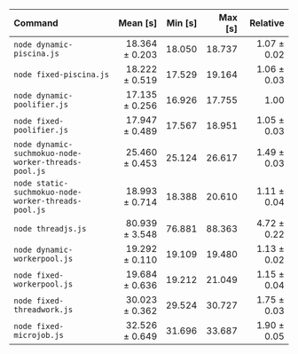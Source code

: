 | Command | Mean [s] | Min [s] | Max [s] | Relative |
|:---|---:|---:|---:|---:|
| `node dynamic-piscina.js` | 18.364 ± 0.203 | 18.050 | 18.737 | 1.07 ± 0.02 |
| `node fixed-piscina.js` | 18.222 ± 0.519 | 17.529 | 19.164 | 1.06 ± 0.03 |
| `node dynamic-poolifier.js` | 17.135 ± 0.256 | 16.926 | 17.755 | 1.00 |
| `node fixed-poolifier.js` | 17.947 ± 0.489 | 17.567 | 18.951 | 1.05 ± 0.03 |
| `node dynamic-suchmokuo-node-worker-threads-pool.js` | 25.460 ± 0.453 | 25.124 | 26.617 | 1.49 ± 0.03 |
| `node static-suchmokuo-node-worker-threads-pool.js` | 18.993 ± 0.714 | 18.388 | 20.610 | 1.11 ± 0.04 |
| `node threadjs.js` | 80.939 ± 3.548 | 76.881 | 88.363 | 4.72 ± 0.22 |
| `node dynamic-workerpool.js` | 19.292 ± 0.110 | 19.109 | 19.480 | 1.13 ± 0.02 |
| `node fixed-workerpool.js` | 19.684 ± 0.636 | 19.212 | 21.049 | 1.15 ± 0.04 |
| `node fixed-threadwork.js` | 30.023 ± 0.362 | 29.524 | 30.727 | 1.75 ± 0.03 |
| `node fixed-microjob.js` | 32.526 ± 0.649 | 31.696 | 33.687 | 1.90 ± 0.05 |
